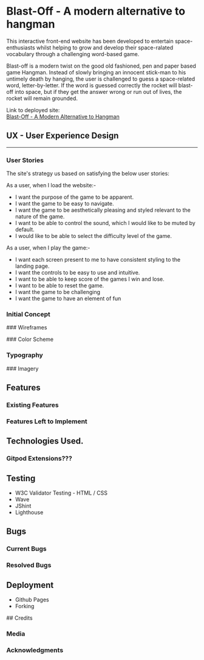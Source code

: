 # Blast-Off - A modern alternative to hangman

This interactive front-end website has been developed to entertain space-enthusiasts whilst helping to grow and develop their space-ralated vocabulary through a challenging word-based game.

Blast-off is a modern twist on the good old fashioned, pen and paper based game Hangman.  Instead of slowly bringing an innocent stick-man to his untimely death by hanging, the user is challenged to guess a space-related word, letter-by-letter.  If the word is guessed correctly the rocket will blast-off into space, but if they get the answer wrong or run out of lives, the rocket will remain grounded.

Link to deployed site:
<br>
[Blast-Off - A Modern Alternative to Hangman](https://shellied.github.io/Blast-Off/)


## UX - User Experience Design
---

### User Stories

The site's strategy us based on satisfying the below user stories:

As a user, when I load the website:-

* I want the purpose of the game to be apparent.
* I want the game to be easy to navigate.
* I want the game to be aesthetically pleasing and styled relevant to the nature of the game.
* I want to be able to control the sound, which I would like to be muted by default.
* I would like to be able to select the difficulty level of the game.

As a user, when I play the game:-

* I want each screen present to me to have consistent styling to the landing page.
* I want the controls to be easy to use and intuitive.
* I want to be able to keep score of the games I win and lose.
* I want to be able to reset the game.
* I want the game to be challenging
* I want the game to have an element of fun 

### Initial Concept

### Wireframes

### Color Scheme

### Typography

### Imagery

## Features

### Existing Features

### Features Left to Implement

## Technologies Used. 

### Gitpod Extensions???

## Testing
* W3C Validator Testing - HTML / CSS
* Wave
* JShint
* Lighthouse

## Bugs
### Current Bugs
### Resolved Bugs

## Deployment
* Github Pages
* Forking

## Credits

### Media

### Acknowledgments







